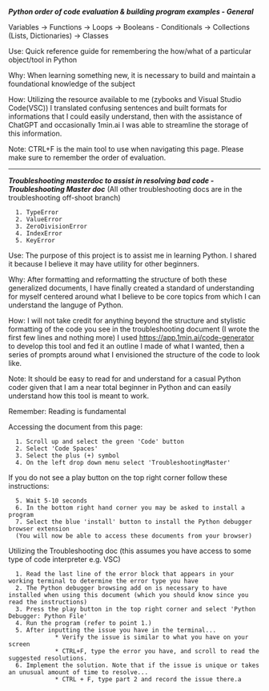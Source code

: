 ***Python order of code evaluation & building program examples - General***

Variables → Functions → Loops → Booleans - Conditionals → Collections (Lists, Dictionaries) → Classes

Use: Quick reference guide for remembering the how/what of a particular object/tool in Python

Why: When learning something new, it is necessary to build and maintain a foundational knowledge of the subject

How: Utilizing the resource available to me (zybooks and Visual Studio Code(VSC)) I translated confusing sentences and built formats for informations that I could easily
understand, then with the assistance of ChatGPT and occasionally 1min.ai I was able to streamline the storage of this information.

Note: CTRL+F is the main tool to use when navigating this page. Please make sure to remember the order of evaluation.

---------------------------------------------------------------------------------------------------------------------
***Troubleshooting masterdoc to assist in resolving bad code - Troubleshooting Master doc***
(All other troubleshooting docs are in the troubleshooting off-shoot branch)
    
      1. TypeError
      2. ValueError
      3. ZeroDivisionError
      4. IndexError
      5. KeyError

Use: The purpose of this project is to assist me in learning Python. I shared it because I believe it may have utility for other beginners.

Why: After formatting and reformatting the structure of both these generalized documents, I have finally created a standard of understanding for myself centered around what I believe to be core topics from which I can understand the languge of Python.

How: I will not take credit for anything beyond the structure and stylistic formatting of the code you see in the troubleshooting document (I wrote the first few lines and nothing more) I used https://app.1min.ai/code-generator to develop this tool and fed it an outline I made of what I wanted, then a series of prompts around what I envisioned the structure of the code to look like.

Note: It should be easy to read for and understand for a casual Python coder given that I am a near total beginner in Python and can easily understand how this tool is meant to work.

Remember: Reading is fundamental

Accessing the document from this page:
    
      1. Scroll up and select the green 'Code' button
      2. Select 'Code Spaces'
      3. Select the plus (+) symbol
      4. On the left drop down menu select 'TroubleshootingMaster'

If you do not see a play button on the top right corner follow these instructions:
      
      5. Wait 5-10 seconds
      6. In the bottom right hand corner you may be asked to install a program
      7. Select the blue 'install' button to install the Python debugger browser extension
      (You will now be able to access these documents from your browser)


Utilizing the Troubleshooting doc (this assumes you have access to some type of code interpreter e.g. VSC)
     
      1. Read the last line of the error block that appears in your working terminal to determine the error type you have
      2. The Python debugger browsing add on is necessary to have installed when using this document (which you should know since you read the instructions)
      3. Press the play button in the top right corner and select 'Python Debugger: Python File'
      4. Run the program (refer to point 1.)
      5. After inputting the issue you have in the terminal...
                 * Verify the issue is similar to what you have on your screen
                 * CTRL+F, type the error you have, and scroll to read the suggested resolutions.
      6. Implement the solution. Note that if the issue is unique or takes an unusual amount of time to resolve...
                 * CTRL + F, type part 2 and record the issue there.a


